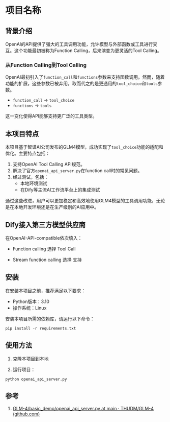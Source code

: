 # 项目名称

## 背景介绍

OpenAI的API提供了强大的工具调用功能，允许模型与外部函数或工具进行交互。这个功能最初被称为Function Calling，后来演变为更灵活的Tool Calling。

### 从Function Calling到Tool Calling

OpenAI最初引入了`function_call`和`functions`参数来支持函数调用。然而，随着功能的扩展，这些参数已被弃用，取而代之的是更通用的`tool_choice`和`tools`参数。

- `function_call` → `tool_choice`
- `functions` → `tools`

这一变化使得API能够支持更广泛的工具类型。

## 本项目特点

本项目基于智谱AI公司发布的GLM4模型，成功实现了`tool_choice`功能的适配和优化。主要特点包括：

1. 支持OpenAI Tool Calling API规范。
2. 解决了官方`openai_api_server.py`在function call时的常见问题。
3. 经过测试，包括：
   - 本地环境测试
   - 在Dify等主流AI工作流平台上的集成测试

通过这些改进，用户可以更加稳定和高效地使用GLM4模型的工具调用功能，无论是在本地开发环境还是在生产级别的AI应用中。

## Dify接入第三方模型供应商

在OpenAI-API-compatible依次填入：

- Function calling 选择 Tool Call

- Stream function calling 选择 支持

## 安装

在安装本项目之前，推荐满足以下要求：

- Python版本：3.10
- 操作系统：Linux

安装本项目所需的依赖库，请运行以下命令：

```
pip install -r requirements.txt
```

## 使用方法

1. 克隆本项目到本地

2. 运行项目：

```
python openai_api_server.py
```

## 参考

1. [GLM-4/basic_demo/openai_api_server.py at main · THUDM/GLM-4 (github.com)](https://github.com/THUDM/GLM-4/blob/main/basic_demo/openai_api_server.py)